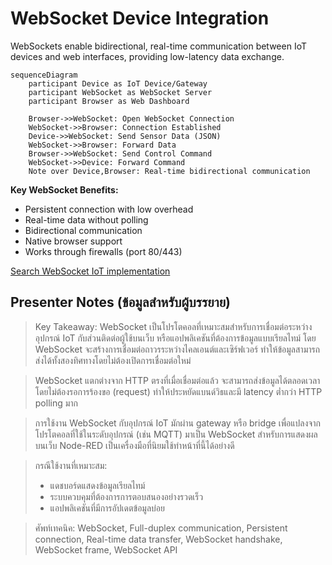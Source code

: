 # WebSocket Device Integration

WebSockets enable bidirectional, real-time communication between IoT devices and web interfaces, providing low-latency data exchange.

```mermaid
sequenceDiagram
    participant Device as IoT Device/Gateway
    participant WebSocket as WebSocket Server
    participant Browser as Web Dashboard
    
    Browser->>WebSocket: Open WebSocket Connection
    WebSocket->>Browser: Connection Established
    Device->>WebSocket: Send Sensor Data (JSON)
    WebSocket->>Browser: Forward Data
    Browser->>WebSocket: Send Control Command
    WebSocket->>Device: Forward Command
    Note over Device,Browser: Real-time bidirectional communication
```

**Key WebSocket Benefits:**
- Persistent connection with low overhead
- Real-time data without polling
- Bidirectional communication
- Native browser support
- Works through firewalls (port 80/443)

[Search WebSocket IoT implementation](https://www.google.com/search?q=WebSocket+IoT+device+integration+dashboard&tbm=isch)

## Presenter Notes (ข้อมูลสำหรับผู้บรรยาย)

> Key Takeaway: WebSocket เป็นโปรโตคอลที่เหมาะสมสำหรับการเชื่อมต่อระหว่างอุปกรณ์ IoT กับส่วนติดต่อผู้ใช้บนเว็บ หรือแอปพลิเคชันที่ต้องการข้อมูลแบบเรียลไทม์ โดย WebSocket จะสร้างการเชื่อมต่อถาวรระหว่างไคลเอนต์และเซิร์ฟเวอร์ ทำให้ข้อมูลสามารถส่งได้ทั้งสองทิศทางโดยไม่ต้องเปิดการเชื่อมต่อใหม่

> WebSocket แตกต่างจาก HTTP ตรงที่เมื่อเชื่อมต่อแล้ว จะสามารถส่งข้อมูลได้ตลอดเวลาโดยไม่ต้องรอการร้องขอ (request) ทำให้ประหยัดแบนด์วิธและมี latency ต่ำกว่า HTTP polling มาก

> การใช้งาน WebSocket กับอุปกรณ์ IoT มักผ่าน gateway หรือ bridge เพื่อแปลงจากโปรโตคอลที่ใช้ในระดับอุปกรณ์ (เช่น MQTT) มาเป็น WebSocket สำหรับการแสดงผลบนเว็บ Node-RED เป็นเครื่องมือที่นิยมใช้ทำหน้าที่นี้ได้อย่างดี

> กรณีใช้งานที่เหมาะสม:
> - แดชบอร์ดแสดงข้อมูลเรียลไทม์
> - ระบบควบคุมที่ต้องการการตอบสนองอย่างรวดเร็ว
> - แอปพลิเคชันที่มีการอัปเดตข้อมูลบ่อย

> ศัพท์เทคนิค: WebSocket, Full-duplex communication, Persistent connection, Real-time data transfer, WebSocket handshake, WebSocket frame, WebSocket API
